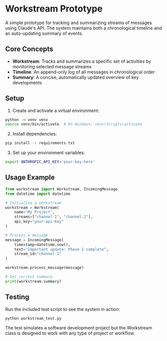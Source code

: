 # Workstream Prototype

A simple prototype for tracking and summarizing streams of messages using Claude's API. The system maintains both a chronological timeline and an auto-updating summary of events.

## Core Concepts

- **Workstream**: Tracks and summarizes a specific set of activities by monitoring selected message streams
- **Timeline**: An append-only log of all messages in chronological order
- **Summary**: A concise, automatically updated overview of key developments

## Setup

1. Create and activate a virtual environment:
```bash
python -m venv venv
source venv/bin/activate  # On Windows: venv\Scripts\activate
```

2. Install dependencies:
```bash
pip install -r requirements.txt
```

3. Set up your environment variables:
```bash
export ANTHROPIC_API_KEY='your-key-here'
```

## Usage Example

```python
from workstream import Workstream, IncomingMessage
from datetime import datetime

# Initialize a workstream
workstream = Workstream(
    name="My Project",
    streams=["channel-1", "channel-2"],
    api_key="your-api-key"
)

# Process a message
message = IncomingMessage(
    timestamp=datetime.now(),
    text="Important update: Phase 1 complete",
    stream_id="channel-1"
)

workstream.process_message(message)

# Get current summary
print(workstream.summary)
```

## Testing

Run the included test script to see the system in action:
```bash
python workstream_test.py
```

The test simulates a software development project but the Workstream class is designed to work with any type of project or workflow.
